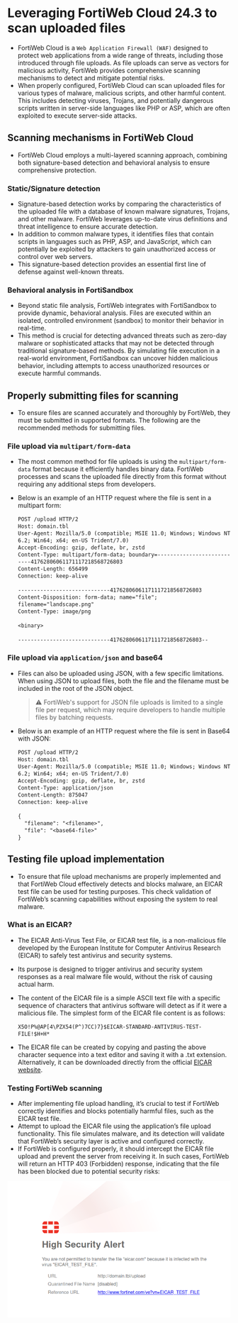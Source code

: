 # Leveraging FortiWeb Cloud 24.3 to scan uploaded files

* FortiWeb Cloud is a `Web Application Firewall (WAF)` designed to protect web applications from a wide range of threats, including those introduced through file uploads. As file uploads can serve as vectors for malicious activity, FortiWeb provides comprehensive scanning mechanisms to detect and mitigate potential risks.
* When properly configured, FortiWeb Cloud can scan uploaded files for various types of malware, malicious scripts, and other harmful content. This includes detecting viruses, Trojans, and potentially dangerous scripts written in server-side languages like PHP or ASP, which are often exploited to execute server-side attacks.

## Scanning mechanisms in FortiWeb Cloud

* FortiWeb Cloud employs a multi-layered scanning approach, combining both signature-based detection and behavioral analysis to ensure comprehensive protection.

### Static/Signature detection

* Signature-based detection works by comparing the characteristics of the uploaded file with a database of known malware signatures, Trojans, and other malware. FortiWeb leverages up-to-date virus definitions and threat intelligence to ensure accurate detection.
* In addition to common malware types, it identifies files that contain scripts in languages such as PHP, ASP, and JavaScript, which can potentially be exploited by attackers to gain unauthorized access or control over web servers.
* This signature-based detection provides an essential first line of defense against well-known threats.

### Behavioral analysis in FortiSandbox

* Beyond static file analysis, FortiWeb integrates with FortiSandbox to provide dynamic, behavioral analysis. Files are executed within an isolated, controlled environment (sandbox) to monitor their behavior in real-time.
* This method is crucial for detecting advanced threats such as zero-day malware or sophisticated attacks that may not be detected through traditional signature-based methods. By simulating file execution in a real-world environment, FortiSandbox can uncover hidden malicious behavior, including attempts to access unauthorized resources or execute harmful commands.

## Properly submitting files for scanning

* To ensure files are scanned accurately and thoroughly by FortiWeb, they must be submitted in supported formats. The following are the recommended methods for submitting files.

### File upload via `multipart/form-data`

* The most common method for file uploads is using the `multipart/form-data` format because it efficiently handles binary data. FortiWeb processes and scans the uploaded file directly from this format without requiring any additional steps from developers.
* Below is an example of an HTTP request where the file is sent in a multipart form:

  ```text
  POST /upload HTTP/2
  Host: domain.tbl
  User-Agent: Mozilla/5.0 (compatible; MSIE 11.0; Windows; Windows NT 6.2; Win64; x64; en-US Trident/7.0)
  Accept-Encoding: gzip, deflate, br, zstd
  Content-Type: multipart/form-data; boundary=---------------------------41762806061171117218568726803
  Content-Length: 656499
  Connection: keep-alive
  
  -----------------------------41762806061171117218568726803
  Content-Disposition: form-data; name="file"; filename="landscape.png"
  Content-Type: image/png
  
  <binary>
  
  -----------------------------41762806061171117218568726803--
  ```

### File upload via `application/json` and base64

* Files can also be uploaded using JSON, with a few specific limitations. When using JSON to upload files, both the file and the filename must be included in the root of the JSON object.

  > :warning: FortiWeb's support for JSON file uploads is limited to a single file per request, which may require developers to handle multiple files by batching requests.

* Below is an example of an HTTP request where the file is sent in Base64 with JSON:

  ```text
  POST /upload HTTP/2
  Host: domain.tbl
  User-Agent: Mozilla/5.0 (compatible; MSIE 11.0; Windows; Windows NT 6.2; Win64; x64; en-US Trident/7.0)
  Accept-Encoding: gzip, deflate, br, zstd
  Content-Type: application/json
  Content-Length: 875047
  Connection: keep-alive
  
  {
    "filename": "<filename>",
    "file": "<base64-file>"
  }
  ```

## Testing file upload implementation

* To ensure that file upload mechanisms are properly implemented and that FortiWeb Cloud effectively detects and blocks malware, an EICAR test file can be used for testing purposes. This check validation of FortiWeb’s scanning capabilities without exposing the system to real malware.

### What is an EICAR?

* The EICAR Anti-Virus Test File, or EICAR test file, is a non-malicious file developed by the European Institute for Computer Antivirus Research (EICAR) to safely test antivirus and security systems.
* Its purpose is designed to trigger antivirus and security system responses as a real malware file would, without the risk of causing actual harm.
* The content of the EICAR file is a simple ASCII text file with a specific sequence of characters that antivirus software will detect as if it were a malicious file. The simplest form of the EICAR file content is as follows:

  ```
  X5O!P%@AP[4\PZX54(P^)7CC)7}$EICAR-STANDARD-ANTIVIRUS-TEST-FILE!$H+H*
  ```

* The EICAR file can be created by copying and pasting the above character sequence into a text editor and saving it with a .txt extension. Alternatively, it can be downloaded directly from the official [EICAR website][1].

### Testing FortiWeb scanning

* After implementing file upload handling, it’s crucial to test if FortiWeb correctly identifies and blocks potentially harmful files, such as the EICAR test file.
* Attempt to upload the EICAR file using the application’s file upload functionality. This file simulates malware, and its detection will validate that FortiWeb’s security layer is active and configured correctly.
* If FortiWeb is configured properly, it should intercept the EICAR file upload and prevent the server from receiving it. In such cases, FortiWeb will return an HTTP 403 (Forbidden) response, indicating that the file has been blocked due to potential security risks:

![FortiWeb block page][2]

[1]: https://www.eicar.org/download-anti-malware-testfile/#:~:text=enabled%20protocol%20HTTPS-,EICAR.COM,-DOWNLOAD
[2]: /static/images/fortiweb-eicar-alert.png
